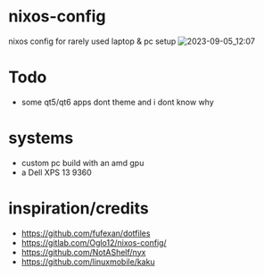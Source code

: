 # nixos-config
nixos config for rarely used laptop & pc setup
![2023-09-05_12:07](https://github.com/2Epik4u/nixos-config/assets/28193089/1883c6b9-3665-445e-a59b-110bee187a05)

# Todo
* some qt5/qt6 apps dont theme and i dont know why
# systems
* custom pc build with an amd gpu
* a Dell XPS 13 9360
# inspiration/credits
* https://github.com/fufexan/dotfiles
* https://gitlab.com/Oglo12/nixos-config/
* https://github.com/NotAShelf/nyx
* https://github.com/linuxmobile/kaku


